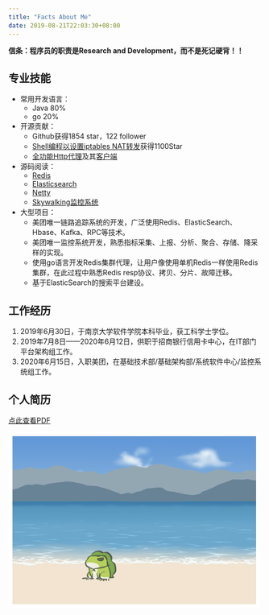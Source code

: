 ```yaml
---
title: "Facts About Me"
date: 2019-08-21T22:03:30+08:00
---
```


**信条：程序员的职责是Research and Development，而不是死记硬背！！**

## 专业技能

- 常用开发语言：
    - Java 80%
    - go 20%
- 开源贡献：
    - Github获得1854 star，122 follower
    - [Shell编程以设置iptables NAT转发](https://github.com/arloor/iptablesUtils)获得1100Star
    - [全功能Http代理](https://github.com/arloor/HttpProxy)及其[客户端](https://github.com/arloor/forward)
- 源码阅读：
    - [Redis](https://www.arloor.com/tags/redis/)
    - [Elasticsearch](https://www.arloor.com/tags/elasticsearch/)
    - [Netty](https://www.arloor.com/tags/netty/)
    - [Skywalking监控系统](https://www.arloor.com/tags/%E5%8F%AF%E8%A7%82%E6%B5%8B%E6%80%A7/)
- 大型项目：
    - 美团唯一链路追踪系统的开发，广泛使用Redis、ElasticSearch、Hbase、Kafka、RPC等技术。
    - 美团唯一监控系统开发，熟悉指标采集、上报、分析、聚合、存储、降采样的实现。
    - 使用go语言开发Redis集群代理，让用户像使用单机Redis一样使用Redis集群，在此过程中熟悉Redis resp协议、拷贝、分片、故障迁移。
    - 基于ElasticSearch的搜索平台建设。

## 工作经历

1. 2019年6月30日，于南京大学软件学院本科毕业，获工科学士学位。
2. 2019年7月8日——2020年6月12日，供职于招商银行信用卡中心，在IT部门平台架构组工作。
3. 2020年6月15日，入职美团，在基础技术部/基础架构部/系统软件中心/监控系统组工作。

## 个人简历

[点此查看PDF](/liuganghuan-resume.pdf)

![](/img/青蛙海.png)